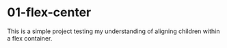 # 01-flex-center
This is a simple project testing my understanding of aligning children within
a flex container.